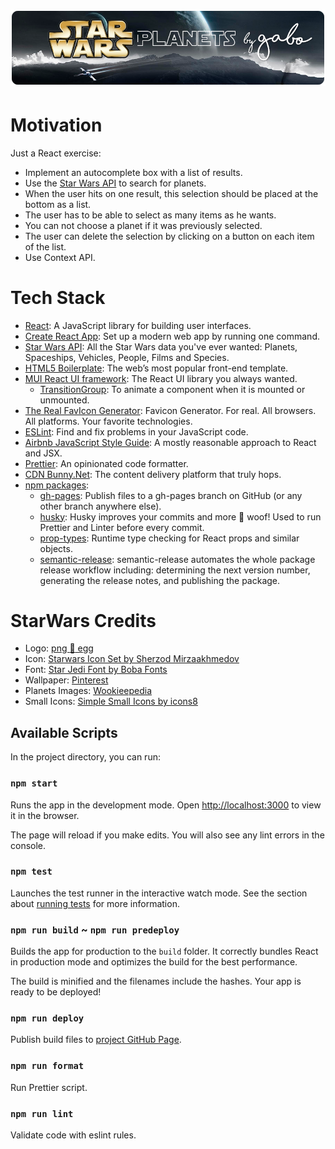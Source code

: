 <h1 align="center">
  <img src="assets/readme-header.png" alt="Bear Stone Smart Home" />
</h1>

# Motivation

Just a React exercise:

- Implement an autocomplete box with a list of results.
- Use the [Star Wars API](https://swapi.dev/) to search for planets.
- When the user hits on one result, this selection should be placed at
  the bottom as a list.
- The user has to be able to select as many items as he wants.
- You can not choose a planet if it was previously selected.
- The user can delete the selection by clicking on a button on each
  item of the list.
- Use Context API.

# Tech Stack

- [React](https://reactjs.org/): A JavaScript library for building user
  interfaces.
- [Create React App](https://github.com/facebook/create-react-app): Set
  up a modern web app by running one command.
- [Star Wars API](https://swapi.dev/): All the Star Wars data you've
  ever wanted: Planets, Spaceships, Vehicles, People, Films and Species.
- [HTML5 Boilerplate](https://html5boilerplate.com/): The web’s most
  popular front-end template.
- [MUI React UI framework](https://mui.com/): The React UI library you
  always wanted.
  - [TransitionGroup](https://mui.com/components/transitions/#transitiongroup):
    To animate a component when it is mounted or unmounted.
- [The Real FavIcon Generator](https://realfavicongenerator.net/):
  Favicon Generator. For real. All browsers. All platforms. Your
  favorite technologies.
- [ESLint](https://eslint.org/): Find and fix problems in your
  JavaScript code.
- [Airbnb JavaScript Style Guide](https://airbnb.io/javascript/react/):
  A mostly reasonable approach to React and JSX.
- [Prettier](https://prettier.io/): An opinionated code formatter.
- [CDN Bunny.Net](https://bit.ly/AX-SuperCDN): The content delivery platform
  that truly hops.
- [npm packages](https://www.npmjs.com/):
  - [gh-pages](https://www.npmjs.com/package/gh-pages):
    Publish files to a gh-pages branch on GitHub (or any other branch
    anywhere else).
  - [husky](https://www.npmjs.com/package/husky):
    Husky improves your commits and more 🐶 woof! Used to run Prettier
    and Linter before every commit.
  - [prop-types](https://www.npmjs.com/package/prop-types):
    Runtime type checking for React props and similar objects.
  - [semantic-release](https://www.npmjs.com/package/semantic-release):
    semantic-release automates the whole package release workflow
    including: determining the next version number, generating the
    release notes, and publishing the package.

# StarWars Credits

- Logo: [png :egg: egg](https://www.pngegg.com/es/png-evbry)
- Icon: [Starwars Icon Set by Sherzod Mirzaakhmedov](https://dribbble.com/shots/3907212-Starwars-Icon-Set)
- Font: [Star Jedi Font by Boba Fonts](https://www.fontspace.com/star-jedi-font-f9641)
- Wallpaper: [Pinterest](https://co.pinterest.com/pin/116249234110084856/)
- Planets Images: [Wookieepedia](https://starwars.fandom.com/)
- Small Icons: [Simple Small Icons by icons8](https://icons8.com/icons/small)

## Available Scripts

In the project directory, you can run:

### `npm start`

Runs the app in the development mode.
Open [http://localhost:3000](http://localhost:3000) to view it in the browser.

The page will reload if you make edits.
You will also see any lint errors in the console.

### `npm test`

Launches the test runner in the interactive watch mode.
See the section about [running tests](https://facebook.github.io/create-react-app/docs/running-tests) for more information.

### `npm run build` ~ `npm run predeploy`

Builds the app for production to the `build` folder.
It correctly bundles React in production mode and optimizes the build for the best performance.

The build is minified and the filenames include the hashes.
Your app is ready to be deployed!

### `npm run deploy`

Publish build files to [project GitHub Page](https://gabrielizalo.github.io/starwars-planets/).

### `npm run format`

Run Prettier script.

### `npm run lint`

Validate code with eslint rules.
